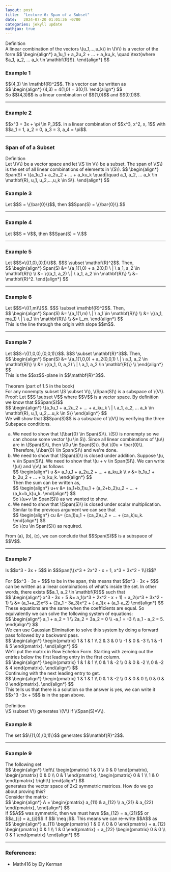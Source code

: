 ```yaml
---
layout: post
title:  "Lecture 6: Span of a Subset"
date:   2024-07-20 01:01:36 -0700
categories: jekyll update
mathjax: true
---
```


<div class="bdiv">
Definition
</div>
<div class="bbdiv">
A linear combination of the vectors \(u_1,...,u_k\) in \(V\) is a vector of the form
$$
\begin{align*}
a_1u_1 + a_2u_2 + ... + a_ku_k, \quad \text{where $a_1, a_2, ... a_k \in \mathbf{R}$}.
\end{align*}
$$
</div>
<!------------------------------------------------------------------------------------>
<h3>Example 1</h3>
$$(4,3) \in \mathbf{R}^2$$. This vector can be written as
<div>
$$
\begin{align*}
(4,3) = 4(1,0) + 3(0,1).
\end{align*}
$$
</div>
So $$(4,3)$$ is a linear combination of $$(1,0)$$ and $$(0,1)$$.
<hr>

<!------------------------------------------------------------------------------------>
<h3>Example 2</h3>
$$x^3 + 3x + \pi \in P_3$$. in a linear combination of $$x^3, x^2, x, 1$$ with $$a_1 = 1, a_2 = 0, a_3 = 3, a_4 = \pi$$.
<hr>

<!------------------------------------------------------------------------------------>
<h3>Span of of a Subset</h3>
<div class="bdiv">
Definition
</div>
<div class="bbdiv">
Let \(V\) be a vector space and let \(S \in V\) be a subset. The span of \(S\) is the set of all linear combinations of elements in \(S\).
$$
\begin{align*}
Span(S) = \{a_1u_1 + a_2u_2 + ... + a_ku_k \quad|\quad a_1, a_2, ... a_k \in \mathbf{R}, u_1, u_2,...,u_k \in S\}.
\end{align*}
$$
</div>
<!------------------------------------------------------------------------------------>
<h3>Example 3</h3>
Let $$S = \{\bar{0}\}$$, then $$Span(S) = \{\bar{0}\}.$$
<hr>

<!------------------------------------------------------------------------------------>
<h3>Example 4</h3>
Let $$S = V$$, then $$Span(S) = V.$$
<hr>

<!------------------------------------------------------------------------------------>
<h3>Example 5</h3>
Let $$S=\{(1,0),(0,1)\}$$. $$S \subset \mathbf{R}^2$$. Then,
<div>
$$
\begin{align*}
Span(S) &= \{a_1(1,0) + a_2(0,1) \ | \ a_1, a_2 \in \mathbf{R}\} \\
        &= \{(a_1, a_2) \ | \ a_1, a_2 \in \mathbf{R}\} \\
		&= \mathbf{R}^2.
\end{align*}
$$
</div>
<hr>

<!------------------------------------------------------------------------------------>
<h3>Example 6</h3>
Let $$S=\{(1,m)\}$$. $$S \subset \mathbf{R}^2$$. Then,
<div>
$$
\begin{align*}
Span(S) &= \{a_1(1,m) \ | \ a_1 \in \mathbf{R}\} \\
        &= \{(a_1, ma_1) \ | \ a_1 \in \mathbf{R}\} \\
		&= L_m.
\end{align*}
$$
</div>
This is the line through the origin with slope $$m$$.
<hr>

<!------------------------------------------------------------------------------------>
<h3>Example 7</h3>
Let $$S=\{(1,0,0),(0,0,1)\}$$. $$S \subset \mathbf{R}^3$$. Then,
<div>
$$
\begin{align*}
Span(S) &= \{a_1(1,0,0) + a_2(0,0,1) \ | \ a_1, a_2 \in \mathbf{R}\} \\
        &= \{(a_1, 0, a_2) \ | \ a_1, a_2 \in \mathbf{R}\} \\
\end{align*}
$$
</div>
This is the $$xz$$-plane in $$\mathbf{R}^3$$.
<br>
<br>
<!------------------------------------------------------------------------------------>
<div class="purdiv">
Theorem (part of 1.5 in the book)
</div>
<div class="purbdiv">
For any nonempty subset \(S \subset V\), \(Span(S)\) is a subspace of \(V\).
</div>
Proof: Let $$S \subset V$$ where $$V$$ is a vector space. By definition we know that $$Span(S)$$
<div>
$$
\begin{align*}
\{a_1u_1 + a_2u_2 + ... + a_ku_k \ | \ a_1, a_2, ... a_k \in \mathbf{R}, u_1, u_2,...u_k \in S\}
\end{align*}
$$
</div>
We will show that $$Span(S)$$ is a subspace of \(V\) by verifying the three Subspace conditions.
<ol style="list-style-type:lower-alpha">

<li>We need to show that \(\bar{0} \in Span(S)\). \(S\) is nonempty so we can choose some vector \(u \in S\). Since all linear combinations of \(u\) are in \(Span(S)\), then \(0u \in Span(S)\). But \(0u = \bar{0}\). Therefore, \(\bar{0} \in Span(S)\) and we're done.</li>


<li>We need to show that \(Span(S)\) is closed under addition. Suppose \(u, v \in Span(S)\). We need to show that \(u + v \in Span(S)\). We can write \(u\) and \(v\) as follows 
<div>
$$
\begin{align*}
u &= a_1u_1 + a_2u_2 + ... + a_ku_k \\
v &= b_1u_1 + b_2u_2 + ... + b_ku_k.
\end{align*}
$$
</div>
Then the sum can be written as,
<div>
$$
\begin{align*}
u+v &= (a_1+b_1)u_1 + (a_2+b_2)u_2 + ... + (a_k+b_k)u_k.
\end{align*}
$$
</div>
So \(u+v \in Span(S)\) as we wanted to show.
</li>

<li>We need to show that \(Span(S)\) is closed under scalar multiplication. Similar to the previous argument we can see that
<div>
$$
\begin{align*}
cu &= (ca_1)u_1 + (ca_2)u_2 + ... + (ca_k)u_k.
\end{align*}
$$
</div>
So \(cu \in Span(S)\) as required.
</li>
</ol>
From (a), (b), (c), we can conclude that $$Span(S)$$ is a subspace of $$V$$.
<hr>

<!------------------------------------------------------------------------------------>
<h3>Example 7</h3>
Is $$x^3 - 3x + 5$$ in $$Span(\{x^3 + 2x^2 - x + 1, x^3 + 3x^2 - 1\})$$?
<br>
<br>
For $$x^3 - 3x + 5$$ to be in the span, this means that $$x^3 - 3x + 5$$ can be written as a linear combinations of what's inside the set. In other words, there exists $$a_1, a_2 \in \mathbf{R}$$ such that
<div>
$$
\begin{align*}
x^3 - 3x + 5 &= a_1(x^3 + 2x^2 - x + 1) + a_2(x^3 + 3x^2 - 1) \\
			 &= (a_1+a_2)x^3 + (2a_1 - 3a_3)x^2 + (-a_1)x + (a_1-a_2)
\end{align*}
$$
</div>
These equations are the same when the coefficients are equal. So equivalently we can solve the following system of equations:
<div>
$$
\begin{align*}
a_1 + a_2 = 1 \\
2a_2 + 3a_2 = 0 \\
-a_1 = -3 \\
a_1 - a_2 = 5.
\end{align*}
$$
</div>
We can use Gaussian Elimination to solve this system by doing a forward pass followed by a backward pass.
<div>
$$
\begin{align*}
\begin{pmatrix}
1 & 1 & 1  \\
2 & 3 & 0  \\
-1 & 0 & -3 \\
1 & -1 & 5
\end{pmatrix}.
\end{align*}
$$
</div>
We'll put the matrix in Row Echelon Form. Starting with zeroing out the entries below the first leading entry in the first column.
<div>
$$
\begin{align*}
\begin{pmatrix}
1 & 1 & 1  \\
0 & 1 & -2  \\
0 & 0 & -2 \\
0 & -2 & 4
\end{pmatrix}.
\end{align*}
$$
</div>
Continuing with the next leading entry to get.
<div>
$$
\begin{align*}
\begin{pmatrix}
1 & 1 & 1  \\
0 & 1 & -2  \\
0 & 0 & 0 \\
0 & 0 & 0
\end{pmatrix}.
\end{align*}
$$
</div>
This tells us that there is a solution so the answer is yes, we can write it $$x^3 -3x + 5$$ is in the span above. 
<br>
<br>
<!------------------------------------------------------------------------------------>
<div class="bdiv">
Definition
</div>
<div class="bbdiv">
\(S \subset V\) generates \(V\) if \(Span(S)=V\).
</div>
<!------------------------------------------------------------------------------------>
<h3>Example 8</h3>
The set $$\{(1,0),(0,1)\}$$ generates $$\mathbf{R}^2$$.
<hr>

<!------------------------------------------------------------------------------------>
<h3>Example 9</h3>
The following set
<div>
$$
\begin{align*}
\left\{
\begin{pmatrix}
1 & 0 \\
0 & 0
\end{pmatrix},
\begin{pmatrix}
0 & 0 \\
0 & 1
\end{pmatrix},
\begin{pmatrix}
0 & 1 \\
1 & 0
\end{pmatrix}
\right\}
\end{align*}
$$
</div>
generates the vector space of 2x2 symmetric matrices. How do we go about proving this?
<br>
Consider the matrix:
<div>
$$
\begin{align*}
A = 
\begin{pmatrix}
a_{11} & a_{12} \\
a_{21} & a_{22}
\end{pmatrix},
\end{align*}
$$
</div>
If $$A$$ was symmetric, then we must have $$a_{12} = a_{21}$$ or $$a_{ij} = a_{ji}$$ if $$i \neq j$$. This means we can re-write $$A$$ as
<div>
$$
\begin{align*}
a_{11}
\begin{pmatrix}
1 & 0 \\
0 & 0
\end{pmatrix}
+ a_{12}
\begin{pmatrix}
0 & 1 \\
1 & 0
\end{pmatrix}
+ a_{22}
\begin{pmatrix}
0 & 0 \\
0 & 1
\end{pmatrix}
\end{align*}
$$
</div>
<hr>

<!------------------------------------------------------------------------------------>
<h3>References:</h3>
<ul>
<li>Math416 by Ely Kerman</li>
</ul>
























